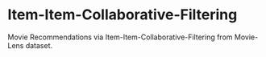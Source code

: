 # Item-Item-Collaborative-Filtering

Movie Recommendations via Item-Item-Collaborative-Filtering from Movie-Lens dataset.
